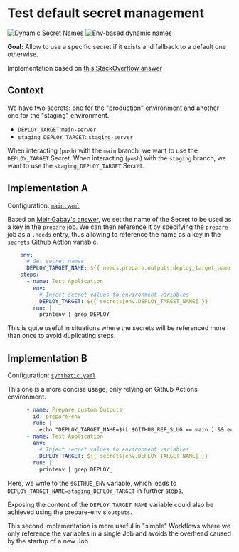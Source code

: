 # Test default secret management

[![Dynamic Secret Names](https://github.com/tbobm/gh-test-secret-management/actions/workflows/main.yaml/badge.svg)](https://github.com/tbobm/gh-test-secret-management/actions/workflows/main.yaml) [![Env-based dynamic names](https://github.com/tbobm/gh-test-secret-management/actions/workflows/synthetic.yaml/badge.svg)](https://github.com/tbobm/gh-test-secret-management/actions/workflows/synthetic.yaml)

**Goal:** Allow to use a specific secret if it exists and fallback to a default one otherwise.

Implementation based on [this StackOverflow answer][so-answer]

[so-answer]: https://stackoverflow.com/questions/61255989/dynamically-retrieve-github-actions-secret/61272209#61272209

## Context

We have two secrets: one for the "production" environment and another one for the "staging" environment.

- `DEPLOY_TARGET`:`main-server`
- `staging_DEPLOY_TARGET`: `staging-server`

When interacting (`push`) with the `main` branch, we want to use the `DEPLOY_TARGET` Secret.
When interacting (`push`) with the `staging` branch, we want to use the `staging_DEPLOY_TARGET` Secret.

## Implementation A

Configuration: [`main.yaml`](./.github/workflows/main.yaml)

Based on [Meir Gabay's answer][so-mg], we set the name of the Secret to be used as a key in the `prepare` job.
We can then reference it by specifying the `prepare` job as a `.needs` entry, thus allowing to reference the name
as a key in the `secrets` Github Action variable.

[so-mg]: https://stackoverflow.com/users/5285732/meir-gabay

```yaml
    env:
      # Get secret names
      DEPLOY_TARGET_NAME: ${{ needs.prepare.outputs.deploy_target_name }}
    steps:
      - name: Test Application
        env:
          # Inject secret values to environment variables
          DEPLOY_TARGET: ${{ secrets[env.DEPLOY_TARGET_NAME] }}
        run: |
          printenv | grep DEPLOY_
```

This is quite useful in situations where the secrets will be referenced more
than once to avoid duplicating steps.

## Implementation B

Configuration: [`synthetic.yaml`](./.github/workflows/synthetic.yaml)

This one is a more concise usage, only relying on Github Actions environment.

```yaml
      - name: Prepare custom Outputs
        id: prepare-env
        run: |
          echo "DEPLOY_TARGET_NAME=$([ $GITHUB_REF_SLUG == main ] && echo DEPLOY_TARGET || echo ${GITHUB_REF_SLUG}_DEPLOY_TARGET)" >> $GITHUB_ENV
      - name: Test Application
        env:
          # Inject secret values to environment variables
          DEPLOY_TARGET: ${{ secrets[env.DEPLOY_TARGET_NAME] }}
        run: |
          printenv | grep DEPLOY_
```

Here, we write to the `$GITHUB_ENV` variable, which leads to `DEPLOY_TARGET_NAME=staging_DEPLOY_TARGET` in further steps.

Exposing the content of the `DEPLOY_TARGET_NAME` variable could also be achieved using the prepare-env's `outputs`.

This second implementation is more useful in "simple" Workflows where we only reference the variables in a single Job and avoids
the overhead caused by the startup of a new Job.
